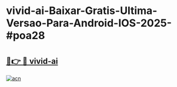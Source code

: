 # vivid-ai-Baixar-Gratis-Ultima-Versao-Para-Android-IOS-2025-#poa28

# <h2><a href="https://ainizakaria.my?title=vivid-ai&ref=24M">🔗👉 🔴 vivid-ai</a></h2>

[![acn](https://github.com/user-attachments/assets/0f9c940e-d8b0-45ae-aac7-cd30a18b3e1c)](https://ainizakaria.my?title=vivid-ai&ref=24M)


